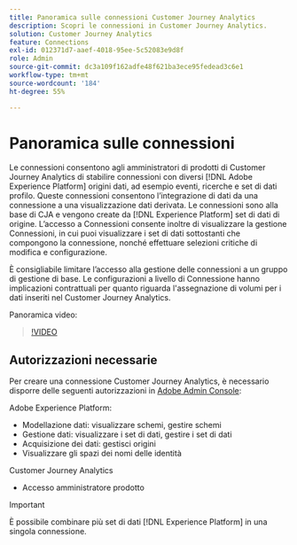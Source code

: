 ```yaml
---
title: Panoramica sulle connessioni Customer Journey Analytics
description: Scopri le connessioni in Customer Journey Analytics.
solution: Customer Journey Analytics
feature: Connections
exl-id: 012371d7-aaef-4018-95ee-5c52083e9d8f
role: Admin
source-git-commit: dc3a109f162adfe48f621ba3ece95fedead3c6e1
workflow-type: tm+mt
source-wordcount: '184'
ht-degree: 55%

---
```


# Panoramica sulle connessioni

Le connessioni consentono agli amministratori di prodotti di Customer Journey Analytics di stabilire connessioni con diversi [!DNL Adobe Experience Platform] origini dati, ad esempio eventi, ricerche e set di dati profilo. Queste connessioni consentono l’integrazione di dati da una connessione a una visualizzazione dati derivata. Le connessioni sono alla base di CJA e vengono create da [!DNL Experience Platform] set di dati di origine. L’accesso a Connessioni consente inoltre di visualizzare la gestione Connessioni, in cui puoi visualizzare i set di dati sottostanti che compongono la connessione, nonché effettuare selezioni critiche di modifica e configurazione.

È consigliabile limitare l’accesso alla gestione delle connessioni a un gruppo di gestione di base. Le configurazioni a livello di Connessione hanno implicazioni contrattuali per quanto riguarda l&#39;assegnazione di volumi per i dati inseriti nel Customer Journey Analytics.

Panoramica video:

>[!VIDEO](https://video.tv.adobe.com/v/35111/?quality=12&learn=on)

## Autorizzazioni necessarie

Per creare una connessione Customer Journey Analytics, è necessario disporre delle seguenti autorizzazioni in [Adobe Admin Console](https://helpx.adobe.com/it/enterprise/admin-guide.html/enterprise/using/manage-permissions-and-roles.ug.html):

Adobe Experience Platform:
* Modellazione dati: visualizzare schemi, gestire schemi
* Gestione dati: visualizzare i set di dati, gestire i set di dati
* Acquisizione dei dati: gestisci origini
* Visualizzare gli spazi dei nomi delle identità

Customer Journey Analytics
* Accesso amministratore prodotto

>[!IMPORTANT]
>
>È possibile combinare più set di dati [!DNL Experience Platform] in una singola connessione.
